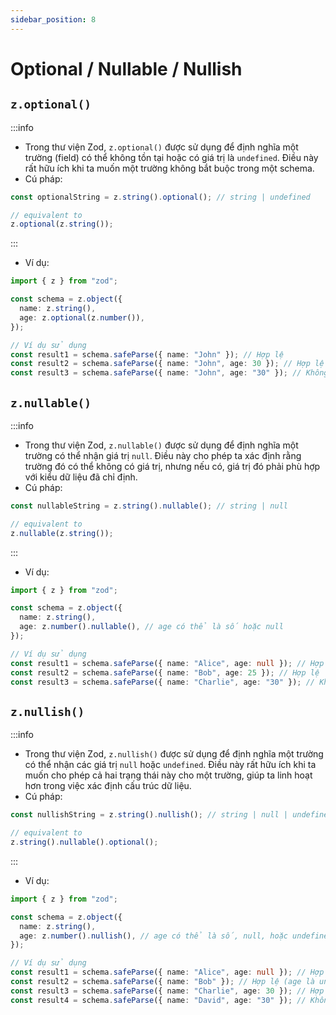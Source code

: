 ```yaml
---
sidebar_position: 8
---
```


# Optional / Nullable / Nullish

## `z.optional()`

:::info

- Trong thư viện Zod, `z.optional()` được sử dụng để định nghĩa một trường (field) có thể không tồn tại hoặc có giá trị là `undefined`. Điều này rất hữu ích khi ta muốn một trường không bắt buộc trong một schema.
- Cú pháp:

```ts
const optionalString = z.string().optional(); // string | undefined

// equivalent to
z.optional(z.string());
```

:::

- Ví dụ:

```ts
import { z } from "zod";

const schema = z.object({
  name: z.string(),
  age: z.optional(z.number()),
});

// Ví dụ sử dụng
const result1 = schema.safeParse({ name: "John" }); // Hợp lệ
const result2 = schema.safeParse({ name: "John", age: 30 }); // Hợp lệ
const result3 = schema.safeParse({ name: "John", age: "30" }); // Không hợp lệ
```

## `z.nullable()`

:::info

- Trong thư viện Zod, `z.nullable()` được sử dụng để định nghĩa một trường có thể nhận giá trị `null`. Điều này cho phép ta xác định rằng trường đó có thể không có giá trị, nhưng nếu có, giá trị đó phải phù hợp với kiểu dữ liệu đã chỉ định.
- Cú pháp:

```ts
const nullableString = z.string().nullable(); // string | null

// equivalent to
z.nullable(z.string());
```

:::

- Ví dụ:

```ts
import { z } from "zod";

const schema = z.object({
  name: z.string(),
  age: z.number().nullable(), // age có thể là số hoặc null
});

// Ví dụ sử dụng
const result1 = schema.safeParse({ name: "Alice", age: null }); // Hợp lệ
const result2 = schema.safeParse({ name: "Bob", age: 25 }); // Hợp lệ
const result3 = schema.safeParse({ name: "Charlie", age: "30" }); // Không hợp lệ
```

## `z.nullish()`

:::info

- Trong thư viện Zod, `z.nullish()` được sử dụng để định nghĩa một trường có thể nhận các giá trị `null` hoặc `undefined`. Điều này rất hữu ích khi ta muốn cho phép cả hai trạng thái này cho một trường, giúp ta linh hoạt hơn trong việc xác định cấu trúc dữ liệu.
- Cú pháp:

```ts
const nullishString = z.string().nullish(); // string | null | undefined

// equivalent to
z.string().nullable().optional();
```

:::

- Ví dụ:

```ts
import { z } from "zod";

const schema = z.object({
  name: z.string(),
  age: z.number().nullish(), // age có thể là số, null, hoặc undefined
});

// Ví dụ sử dụng
const result1 = schema.safeParse({ name: "Alice", age: null }); // Hợp lệ
const result2 = schema.safeParse({ name: "Bob" }); // Hợp lệ (age là undefined)
const result3 = schema.safeParse({ name: "Charlie", age: 30 }); // Hợp lệ
const result4 = schema.safeParse({ name: "David", age: "30" }); // Không hợp lệ
```
